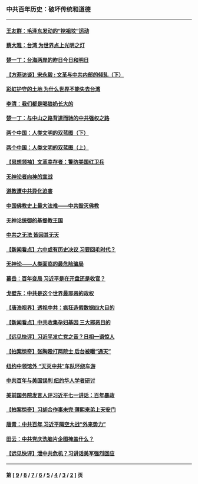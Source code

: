 ### 中共百年历史：破坏传统和道德
---
#### [王友群：毛泽东发动的“挖祖坟”运动](../../pages/nf1176114/n13723639.md?06150430) 
#### [蔡大雅：台湾 为世界点上光明之灯](../../pages/nf1176114/n13531530.md?06150430) 
#### [楚一丁：台海两岸的昨日今日和明日](../../pages/nf1176114/n13531468.md?06150430) 
#### [【方菲访谈】宋永毅 : 文革与中共内部的倾轧（下）](../../pages/nf1176114/n13486836.md?06150430) 
#### [彩虹护守的土地 为什么世界不能失去台湾](../../pages/nf1176114/n13476849.md?06150430) 
#### [李清：我们都是喝狼奶长大的](../../pages/nf1176114/n13471478.md?06150430) 
#### [楚一丁：与中山之路背道而驰的中共强权之路](../../pages/nf1176114/n13437270.md?06150430) 
#### [两个中国：人类文明的双蓝图（下）](../../pages/nf1176114/n13423132.md?06150430) 
#### [两个中国：人类文明的双蓝图（上）](../../pages/nf1176114/n13422687.md?06150430) 
#### [【思想领袖】文革幸存者：警防美国红卫兵](../../pages/nf1176114/n13339289.md?06150430) 
#### [无神论者向神的宣战](../../pages/nf1176114/n13281535.md?06150430) 
#### [道教遭中共异化迫害](../../pages/nf1176114/n13281463.md?06150430) 
#### [中国佛教史上最大法难——中共毁灭佛教](../../pages/nf1176114/n13281397.md?06150430) 
#### [无神论统御的基督教王国](../../pages/nf1176114/n13281280.md?06150430) 
#### [中共之无法 皆因其无天](../../pages/nf1176114/n13281088.md?06150430) 
#### [【新闻看点】六中或有历史决议 习要回毛时代？](../../pages/nf1176114/n13222895.md?06150430) 
#### [无神论——人类面临的最危险骗局](../../pages/nf1176114/n13196137.md?06150430) 
#### [慕岳：百年变局 习近平是在开盘还是收官？](../../pages/nf1176114/n13206516.md?06150430) 
#### [戈壁东：中共是这个世界最邪恶的政权](../../pages/nf1176114/n13085641.md?06150430) 
#### [【唐浩视界】透视中共：疯狂造假数据四大目的](../../pages/nf1176114/n13080590.md?06150430) 
#### [【新闻看点】中共收集孕妇基因 三大邪恶目的](../../pages/nf1176114/n13077182.md?06150430) 
#### [【远见快评】习近平发亡党之音？日相一语惊人](../../pages/nf1176114/n13074809.md?06150430) 
#### [【拍案惊奇】张陶殴打两院士 后台被曝“通天”](../../pages/nf1176114/n13070496.md?06150430) 
#### [纽约中领馆外 “天灭中共”车队环绕车游](../../pages/nf1176114/n13070693.md?06150430) 
#### [中共百年与美国误判 纽约华人学者研讨](../../pages/nf1176114/n13067969.md?06150430) 
#### [美前国务院发言人评习近平七一讲话：百年暴政](../../pages/nf1176114/n13066986.md?06150430) 
#### [【拍案惊奇】习胡合作事未完 薄熙来弟上天安门](../../pages/nf1176114/n13065867.md?06150430) 
#### [唐青：中共百年 习近平隔空大战“外来势力”](../../pages/nf1176114/n13065976.md?06150430) 
#### [田云：中共党庆洗脑片企图掩盖什么？](../../pages/nf1176114/n13064395.md?06150430) 
#### [【远见快评】泄中共危机？习讲话美军强烈回应](../../pages/nf1176114/n13064269.md?06150430) 

---
#### 第 [ [9](./9.md?06150430) / [8](./8.md?06150430) / [7](./7.md?06150430) / [6](./6.md?06150430) / [5](./5.md?06150430) / [4](./4.md?06150430) / [3](./3.md?06150430) / [2](./2.md?06150430) ] 页
